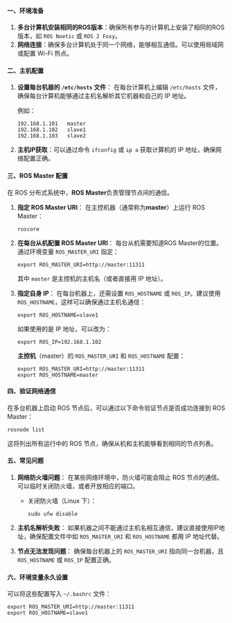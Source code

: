 #### 一、环境准备

1. **多台计算机安装相同的ROS版本**：确保所有参与的计算机上安装了相同的ROS版本，如 `ROS Noetic` 或 `ROS 2 Foxy`。
2. **网络连接**：确保多台计算机处于同一个网络，能够相互通信。可以使用局域网或配置 Wi-Fi 热点。

#### 二、主机配置

1. **设置每台机器的 `/etc/hosts` 文件**：
   在每台计算机上编辑 `/etc/hosts` 文件，确保每台计算机能够通过主机名解析其它机器和自己的 IP 地址。

   例如：
   ```
   192.168.1.101   master
   192.168.1.102   slave1
   192.168.1.103   slave2
   ```
   
2. **主机IP获取**：可以通过命令 `ifconfig` 或 `ip a` 获取计算机的 IP 地址，确保网络配置正确。

#### 三、ROS Master 配置

在 ROS 分布式系统中，**ROS Master**负责管理节点间的通信。

1. **指定 ROS Master URI**：
   在主控机器（通常称为**master**）上运行 ROS Master：
   ```
   roscore
   ```

2. **在每台从机配置 ROS Master URI**：
   每台从机需要知道ROS Master的位置。通过环境变量 `ROS_MASTER_URI` 指定：
   ```
   export ROS_MASTER_URI=http://master:11311
   ```
   其中 `master` 是主控机的主机名（或者直接用 IP 地址）。

3. **指定自身 IP**：
   在每台机器上，还需设置 `ROS_HOSTNAME` 或 `ROS_IP`。建议使用 `ROS_HOSTNAME`，这样可以确保通过主机名通信：
   ```
   export ROS_HOSTNAME=slave1
   ```

   如果使用的是 IP 地址，可以改为：
   ```
   export ROS_IP=192.168.1.102
   ```

   **主控机**（master）的 `ROS_MASTER_URI` 和 `ROS_HOSTNAME` 配置：
   ```
   export ROS_MASTER_URI=http://master:11311
   export ROS_HOSTNAME=master
   ```

#### 四、验证网络通信

在多台机器上启动 ROS 节点后，可以通过以下命令验证节点是否成功连接到 ROS Master：
```
rosnode list
```
这将列出所有运行中的 ROS 节点，确保从机和主机能够看到相同的节点列表。

#### 五、常见问题

1. **网络防火墙问题**：
   在某些网络环境中，防火墙可能会阻止 ROS 节点的通信。可以临时关闭防火墙，或者开放相应的端口。
   - 关闭防火墙（Linux 下）：
     ```
     sudo ufw disable
     ```

2. **主机名解析失败**：
   如果机器之间不能通过主机名相互通信，建议直接使用IP地址，确保配置文件中如 `ROS_MASTER_URI` 和 `ROS_HOSTNAME` 都用 IP 地址代替。

3. **节点无法发现问题**：
   确保每台机器上的 `ROS_MASTER_URI` 指向同一台机器，且 `ROS_HOSTNAME` 或 `ROS_IP` 配置正确。

#### 六、环境变量永久设置

可以将这些配置写入 `~/.bashrc` 文件：
```
export ROS_MASTER_URI=http://master:11311
export ROS_HOSTNAME=slave1
```